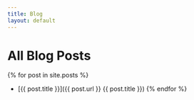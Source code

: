 ```yaml
---
title: Blog
layout: default
---
```

# All Blog Posts

{% for post in site.posts %}
- [{{ post.title }}]({{ post.url }} {{ post.title }})
{% endfor %}